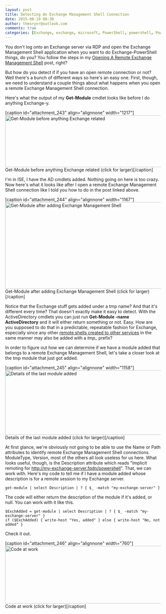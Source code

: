 ```yaml
---
layout: post
title: Detecting An Exchange Management Shell Connection
date: 2015-08-19 08:30
author: thmsrynr@outlook.com
comments: true
categories: [Exchange, exchange, microsoft, PowerShell, powershell, PowerShell ISE, powershell remoting]
---
```

You don't log onto an Exchange server via RDP and open the Exchange Management Shell application when you want to do Exchange-PowerShell things, do you? You follow the steps in my <a href="http://www.workingsysadmin.com/opening-a-remote-exchange-management-shell/" target="_blank">Opening A Remote Exchange Management Shell</a> post, right?

But how do you detect if if you have an open remote connection or not? Well there's a bunch of different ways so here's an easy one. First, though, we need to understand a couple things about what happens when you open a remote Exchange Management Shell connection.

Here's what the output of my <strong>Get-Module</strong> cmdlet looks like before I do anything Exchange-y.

[caption id="attachment_243" align="alignnone" width="1217"]<a href="http://www.workingsysadmin.com/wp-content/uploads/2015/06/6-5-2015-10-07-44-AM.png" target="_blank"><img class="wp-image-243 size-full" src="http://www.workingsysadmin.com/wp-content/uploads/2015/06/6-5-2015-10-07-44-AM.png" alt="Get-Module before anything Exchange related" width="1217" height="167" /></a> Get-Module before anything Exchange related (click for larger)[/caption]

I'm in ISE, I have the AD cmdlets added. Nothing going on here is too crazy. Now here's what it looks like after I open a remote Exchange Management Shell connection like I told you how to do in the post linked above.

[caption id="attachment_244" align="alignnone" width="1167"]<a href="http://www.workingsysadmin.com/wp-content/uploads/2015/06/6-5-2015-10-14-46-AM.png" target="_blank"><img class="wp-image-244 size-full" src="http://www.workingsysadmin.com/wp-content/uploads/2015/06/6-5-2015-10-14-46-AM.png" alt="Get-Module after adding Exchange Management Shell" width="1167" height="279" /></a> Get-Module after adding Exchange Management Shell (click for larger)[/caption]

Notice that the Exchange stuff gets added under a tmp name? And that it's different every time? That doesn't exactly make it easy to detect. With the ActiveDirectory cmdlets you can just run <strong>Get-Module -name ActiveDirectory</strong> and it will either return something or not. Easy. How are you supposed to do that in a predictable, repeatable fashion for Exchange, especially since any other <a href="http://www.workingsysadmin.com/quick-tip-opening-an-exchange-online-protection-shell/" target="_blank">remote shells created to other services</a> in the same manner may also be added with a <em>tmp_</em> prefix?

In order to figure out how we can determine if we have a module added that belongs to a remote Exchange Management Shell, let's take a closer look at the tmp module that just got added.

[caption id="attachment_245" align="alignnone" width="1158"]<a href="http://www.workingsysadmin.com/wp-content/uploads/2015/06/6-5-2015-10-19-22-AM.png" target="_blank"><img class="wp-image-245 size-full" src="http://www.workingsysadmin.com/wp-content/uploads/2015/06/6-5-2015-10-19-22-AM.png" alt="Details of the last module added" width="1158" height="208" /></a> Details of the last module added (click for larger)[/caption]

At first glance, we're obviously not going to be able to use the Name or Path attributes to identify remote Exchange Management Shell connections. ModuleType, Version, most of the others all look useless for us here. What looks useful, though, is the Description attribute which reads "Implicit remoting for http://my-exchange-server.fqdn/powershell". That, we can work with. Here's my code to tell me if I have a module added whose description is for a remote session to my Exchange server.

```
get-module | select Description | ? { $_ -match "my-exchange-server" }
```

The code will either return the description of the module if it's added, or null. You can work with it like this.

```
$ExchAdded = get-module | select Description | ? { $_ -match "my-exchange-server" }
if ($ExchAdded) { write-host "Yes, added" } else { write-host "No, not added" }
```

Check it out.

[caption id="attachment_246" align="alignnone" width="760"]<a href="http://www.workingsysadmin.com/wp-content/uploads/2015/06/6-5-2015-10-29-26-AM.png" target="_blank"><img class="wp-image-246 size-full" src="http://www.workingsysadmin.com/wp-content/uploads/2015/06/6-5-2015-10-29-26-AM.png" alt="Code at work" width="760" height="186" /></a> Code at work (click for larger)[/caption]
